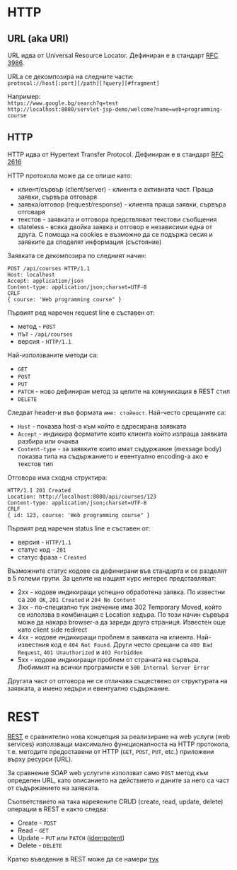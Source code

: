 # HTTP

## URL (aka URI)

URL идва от Universal Resource Locator. Дефиниран е в стандарт [RFC 3986](https://tools.ietf.org/html/rfc3986).

URLа се декомпозира на следните части:    
`protocol://host[:port][/path][?query][#fragment]`

Например:      
`https://www.google.bg/search?q=test`    
`http://localhost:8080/servlet-jsp-demo/welcome?name=web+programming-course`

## HTTP

HTTP идва от Hypertext Transfer Protocol. Дефиниран е в стандарт [RFC 2616](https://www.ietf.org/rfc/rfc2616.txt)

HTTP протокола може да се опише като:
- клиент/сървър (client/server) - клиента е активната част. Праща заявки, сървъра отговаря
- заявка/отговор (request/response) - клиента праща заявки, сървъра отговаря
- текстов - заявката и отговора предствляват текстови съобщения
- stateless - всяка двойка заявка и отговор е независими една от друга. С помоща на cookies е възможно да се подържа сесия и заявките да споделят информация (състояние)

Заявката се декомпозира по следният начин:
```
POST /api/courses HTTP/1.1
Host: localhost
Accept: application/json
Content-type: application/json;charset=UTF-8
CRLF
{ course: 'Web programming course" }
```
Първият ред наречен request line е съставен от:
* метод - `POST`
* път - `/api/courses`
* версия - `HTTP/1.1`

Най-използваните методи са:
* `GET`
* `POST`
* `PUT`
* `PATCH` - ново дефиниран метод за целите на комуникация в REST стил
* `DELETE`

Следват header-и във формата `име: стойност`. Най-често срещаните са:
* `Host` - показва host-а към който е адресирана заявката
* `Accept` - индикира форматите които клиента който изпраща заявката разбира или очаква
* `Content-type` - за заявките които имат съдуржание (message body) показва типа на съдържанието и евентуално encoding-а ако е текстов тип

Отговора има сходна структира:
```
HTTP/1.1 201 Created
Location: http://localhost:8080/api/courses/123
Content-type: application/json;charset=UTF-8
CRLF
{ id: 123, course: 'Web programming course" }
```
Първият ред наречен status line е съставен от:
* версия - `HTTP/1.1`
* статус код - `201`
* статус фраза - `Created`

Възможните статус кодове са дефинирани във стандарта и се разделят в 5 големи групи. За целите на нащият курс интерес представляват:
* 2xx - кодове индикиращи успешно обработена заявка. По известни са `200 OK`, `201 Created` и `204 No Content`
* 3xx - по-специално тук значение има 302 Temporary Moved, който се използва в комбинация с Location хедъра. По този начин сървъра може да накара browser-a да зареди друга страниця. Известен още като client side redirect
* 4xx - кодове индикиращи проблем в заявката на клиента. Най-известния код е `404 Not Found`. Други често срещани са `400 Bad Request`, `401 Unauthorized` и `403 Forbidden`
* 5xx - кодове индикиращи проблем от страната на сървъра. Любимият на всички програмисти е `500 Internal Server Error`

Другата част от отговора не се отличава съществено от структурата на заявката, а имено хедъри и евентуално съдържание.

# REST

[REST](https://en.wikipedia.org/wiki/Representational_state_transfer) е сравнително нова концепция за реализиране на web услуги (web services) използващи максимално функционалноста на HTTP протокола, т.е. методите предоставени от HTTP (`GET`, `POST`, `PUT`, etc.) приложени върху ресурси (URL).

За сравнение SOAP web услугите използват само `POST` метод към определен URL, като описанието на действието и даните за него са част от съдържанието на заявката.

Съответствието на така нареяените CRUD (create, read, update, delete) операции в REST е както следва:
* Create - `POST`
* Read - `GET`
* Update - `PUT` или `PATCH` ([idempotent](http://javarevisited.blogspot.bg/2016/05/what-are-idempotent-and-safe-methods-of-HTTP-and-REST.html))
* Delete - `DELETE`

Кратко въведение в REST може да се намери [тук](https://www.infoq.com/articles/rest-introduction)